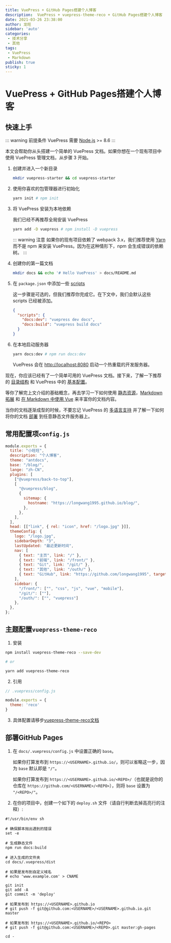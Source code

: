 ```yaml
---
title: VuePress + GitHub Pages搭建个人博客
description:  VuePress + vuepress-theme-reco + GitHub Pages搭建个人博客
date: 2021-03-26 23:38:00
author: 龙旺
sidebar: 'auto'
categories:
 - 技术分享
 - 其他
tags:
 - VuePress
 - Markdown
publish: true
sticky: 1
---
```


# VuePress + GitHub Pages搭建个人博客
## 快速上手

::: warning 前提条件
VuePress 需要 [Node.js](https://nodejs.org/en/) >= 8.6
:::

本文会帮助你从头搭建一个简单的 VuePress 文档。如果你想在一个现有项目中使用 VuePress 管理文档，从步骤 3 开始。

1. 创建并进入一个新目录

   ``` bash
   mkdir vuepress-starter && cd vuepress-starter
   ```

2. 使用你喜欢的包管理器进行初始化

   ``` bash
   yarn init # npm init
   ```

3. 将 VuePress 安装为本地依赖

   我们已经不再推荐全局安装 VuePress

   ``` bash
   yarn add -D vuepress # npm install -D vuepress
   ```

   ::: warning 注意
   如果你的现有项目依赖了 webpack 3.x，我们推荐使用 [Yarn](https://classic.yarnpkg.com/zh-Hans/) 而不是 npm 来安装 VuePress。因为在这种情形下，npm 会生成错误的依赖树。
   :::

4. 创建你的第一篇文档

   ``` bash
   mkdir docs && echo '# Hello VuePress' > docs/README.md
   ```

5. 在 `package.json` 中添加一些 [scripts](https://classic.yarnpkg.com/zh-Hans/docs/package-json#toc-scripts)

   这一步骤是可选的，但我们推荐你完成它。在下文中，我们会默认这些 scripts 已经被添加。

   ``` json
   {
     "scripts": {
       "docs:dev": "vuepress dev docs",
       "docs:build": "vuepress build docs"
     }
   }
   ```

6. 在本地启动服务器

   ``` bash
   yarn docs:dev # npm run docs:dev
   ```

   VuePress 会在 [http://localhost:8080](http://localhost:8080) 启动一个热重载的开发服务器。

现在，你应该已经有了一个简单可用的 VuePress 文档。接下来，了解一下推荐的 [目录结构](directory-structure.html) 和 VuePress 中的 [基本配置](basic-config.html)。

等你了解完上文介绍的基础概念，再去学习一下如何使用 [静态资源](assets.html)，[Markdown 拓展](markdown.html) 和 [在 Markdown 中使用 Vue](using-vue.html) 来丰富你的文档内容。

当你的文档逐渐成型的时候，不要忘记 VuePress 的 [多语言支持](i18n.html) 并了解一下如何将你的文档 [部署](deploy.html) 到任意静态文件服务器上。

## 常用配置项`config.js`

```javascript
module.exports = {
  title: "小旺旺",
  description: "个人博客",
  theme: "antdocs",
  base: "/blog/",
  lange: "zh-CN",
  plugins: [
    ["@vuepress/back-to-top"],
    [
      "@vuepress/blog",
      {
        sitemap: {
          hostname: "https://longwang1995.github.io/blog/",
        },
      },
    ],
  ],
  head: [["link", { rel: "icon", href: "/logo.jpg" }]],
  themeConfig: {
    logo: "/logo.jpg",
    sidebarDepth: "3",
    lastUpdated: "最近更新时间",
    nav: [
      { text: "主页", link: "/" },
      { text: "前端", link: "/front/" },
      { text: "Git", link: "/git/" },
      { text: "其他", link: "/outh/" },
      { text: "GitHub", link: "https://github.com/longwang1995", target: "_blank" },
    ],
    sidebar: {
      "/front/": ["", "css", "js", "vue", "mobile"],
      "/git/": [""],
      "/outh/": ["", "vuepress"]
    },
  },
};

```

## 主题配置`vuepress-theme-reco`
1. 安装
```bash
npm install vuepress-theme-reco --save-dev

# or

yarn add vuepress-theme-reco
```
2. 引用
```javascript
// .vuepress/config.js

module.exports = {
  theme: 'reco'
}  
```
3. 具体配置请移步[vuepress-theme-reco文档](https://vuepress-theme-reco.recoluan.com/)

## 部署GitHub Pages

1. 在 `docs/.vuepress/config.js` 中设置正确的 `base`。

   如果你打算发布到 `https://<USERNAME>.github.io/`，则可以省略这一步，因为 `base` 默认即是 `"/"`。

   如果你打算发布到 `https://<USERNAME>.github.io/<REPO>/`（也就是说你的仓库在 `https://github.com/<USERNAME>/<REPO>`），则将 `base` 设置为 `"/<REPO>/"`。

2. 在你的项目中，创建一个如下的 `deploy.sh` 文件（请自行判断去掉高亮行的注释）:

``` bash{13,20,23}
#!/usr/bin/env sh

# 确保脚本抛出遇到的错误
set -e

# 生成静态文件
npm run docs:build

# 进入生成的文件夹
cd docs/.vuepress/dist

# 如果是发布到自定义域名
# echo 'www.example.com' > CNAME

git init
git add -A
git commit -m 'deploy'

# 如果发布到 https://<USERNAME>.github.io
# git push -f git@github.com:<USERNAME>/<USERNAME>.github.io.git master

# 如果发布到 https://<USERNAME>.github.io/<REPO>
# git push -f git@github.com:<USERNAME>/<REPO>.git master:gh-pages

cd -
```
